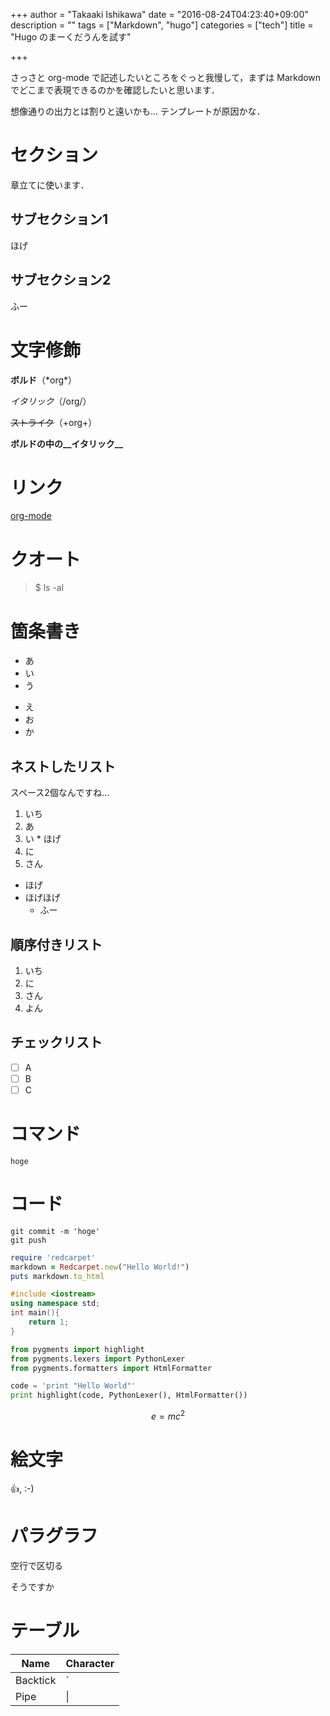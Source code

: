 +++
author = "Takaaki Ishikawa"
date = "2016-08-24T04:23:40+09:00"
description = ""
tags = ["Markdown", "hugo"]
categories = ["tech"]
title = "Hugo のまーくだうんを試す"

+++

さっさと org-mode で記述したいところをぐっと我慢して，まずは Markdown でどこまで表現できるのかを確認したいと思います．

想像通りの出力とは割りと遠いかも... テンプレートが原因かな．

# セクション

章立てに使います．

## サブセクション1

ほげ

## サブセクション2

ふー

# 文字修飾

**ボルド**（\*org\*）

_イタリック_（\/org\/）

~~ストライク~~（\+org\+）

**ボルドの中の__イタリック__**

# リンク

[org-mode](http://org-mode.org)

# クオート

> $ ls -al

# 箇条書き

- あ
- い
- う


* え
* お
* か

## ネストしたリスト

スペース2個なんですね...

1. いち
  1. あ
  2. い
    * ほげ
2. に
3. さん
  * ほげ
  * ほげほげ
    * ふー

## 順序付きリスト

1. いち
2. に
3. さん
4. よん

## チェックリスト

- [ ] A
- [ ] B
- [ ] C

# コマンド

`hoge`

# コード

```
git commit -m 'hoge'
git push
```


```ruby
require 'redcarpet'
markdown = Redcarpet.new("Hello World!")
puts markdown.to_html
```


```cpp
#include <iostream>
using namespace std;
int main(){
    return 1;
}
```


```python
from pygments import highlight
from pygments.lexers import PythonLexer
from pygments.formatters import HtmlFormatter

code = 'print "Hello World"'
print highlight(code, PythonLexer(), HtmlFormatter())
```


```math
e=mc^{2}
```

# 絵文字

:+1:, :-)

# パラグラフ

空行で区切る

そうですか

# テーブル

| Name     | Character |
| ---      | ---       |
| Backtick | `         |
| Pipe     | \|        |

